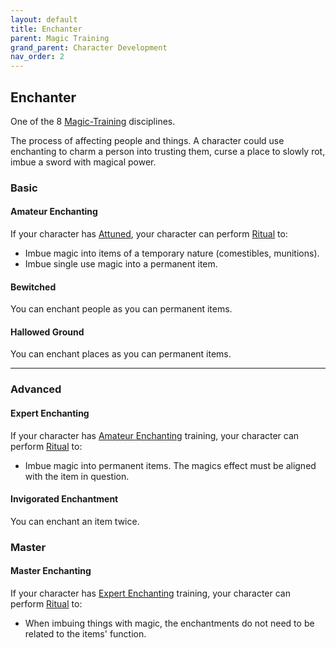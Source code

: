```yaml
---
layout: default
title: Enchanter
parent: Magic Training
grand_parent: Character Development
nav_order: 2
---
```

## Enchanter
One of the 8 [Magic-Training](Magic-Training) disciplines.

The process of affecting people and things. A character could use enchanting to charm a person into trusting them, curse a place to slowly rot, imbue a sword with magical power.

### Basic
#### Amateur Enchanting
If your character has [Attuned](Magic-Training#Attuned), your character can perform [Ritual](Ritual) to:
* Imbue magic into items of a temporary nature (comestibles, munitions).
* Imbue single use magic into a permanent item.

#### Bewitched
You can enchant people as you can permanent items.

#### Hallowed Ground
You can enchant places as you can permanent items.

---
### Advanced
#### Expert Enchanting
If your character has [Amateur Enchanting](#Amateur%20Enchanting) training, your character can perform [Ritual](Ritual) to:
* Imbue magic into permanent items. The magics effect must be aligned with the item in question.

#### Invigorated Enchantment
You can enchant an item twice.

### Master

#### Master Enchanting
If your character has [Expert Enchanting](#Expert%20Enchanting) training, your character can perform [Ritual](Ritual) to:
* When imbuing things with magic, the enchantments do not need to be related to the items' function.